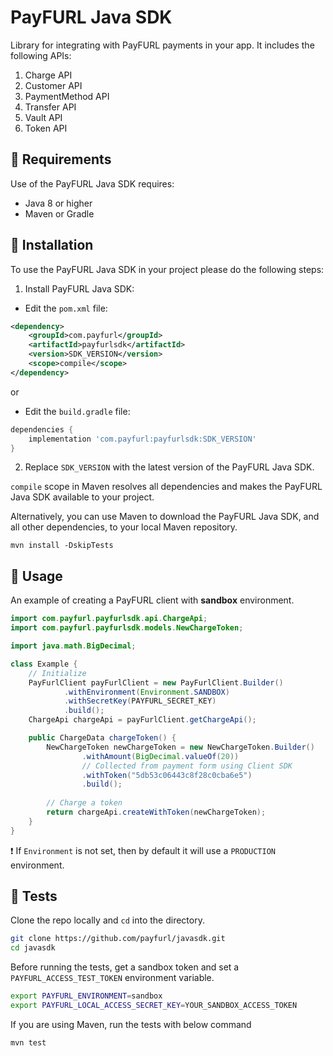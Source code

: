 # PayFURL Java SDK

Library for integrating with PayFURL payments in your app. It includes the following APIs:

1. Charge API
2. Customer API
3. PaymentMethod API
4. Transfer API
5. Vault API
6. Token API

## 📄 Requirements

Use of the PayFURL Java SDK requires:

* Java 8 or higher
* Maven or Gradle

## 🧰 Installation

To use the PayFURL Java SDK in your project please do the following steps:

1. Install PayFURL Java SDK:

- Edit the `pom.xml` file:

```xml
<dependency>
    <groupId>com.payfurl</groupId>
    <artifactId>payfurlsdk</artifactId>
    <version>SDK_VERSION</version>
    <scope>compile</scope>
</dependency>
```
or 

- Edit the `build.gradle` file:

```groovy
dependencies {
    implementation 'com.payfurl:payfurlsdk:SDK_VERSION'
}
```


2. Replace `SDK_VERSION` with the latest version of the PayFURL Java SDK.

`compile` scope in Maven resolves all dependencies and makes the PayFURL Java SDK available to your project.

Alternatively, you can use Maven to download the PayFURL Java SDK, and all other dependencies, to your local Maven
repository.

```shell
mvn install -DskipTests
```

## 👷 Usage

An example of creating a PayFURL client with **sandbox** environment.

```java
import com.payfurl.payfurlsdk.api.ChargeApi;
import com.payfurl.payfurlsdk.models.NewChargeToken;

import java.math.BigDecimal;

class Example {
    // Initialize
    PayFurlClient payFurlClient = new PayFurlClient.Builder()
            .withEnvironment(Environment.SANDBOX)
            .withSecretKey(PAYFURL_SECRET_KEY)
            .build();
    ChargeApi chargeApi = payFurlClient.getChargeApi();

    public ChargeData chargeToken() {
        NewChargeToken newChargeToken = new NewChargeToken.Builder()
                .withAmount(BigDecimal.valueOf(20))
                // Collected from payment form using Client SDK
                .withToken("5db53c06443c8f28c0cba6e5")
                .build();
        
        // Charge a token
        return chargeApi.createWithToken(newChargeToken);
    }
}
```

❗ If `Environment` is not set, then by default it will use a `PRODUCTION` environment.


## 🔨 Tests

Clone the repo locally and `cd` into the directory.

```sh
git clone https://github.com/payfurl/javasdk.git
cd javasdk
```

Before running the tests, get a sandbox token and set a `PAYFURL_ACCESS_TEST_TOKEN` environment
variable.

```sh
export PAYFURL_ENVIRONMENT=sandbox
export PAYFURL_LOCAL_ACCESS_SECRET_KEY=YOUR_SANDBOX_ACCESS_TOKEN
```

If you are using Maven, run the tests with below command

```sh
mvn test
```
